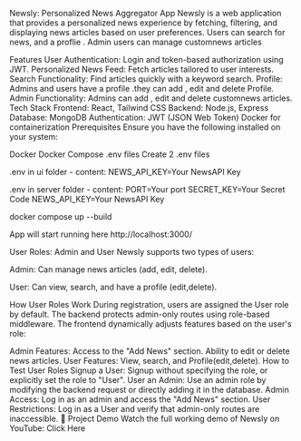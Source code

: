 Newsly: Personalized News Aggregator App
Newsly is a web application that provides a personalized news experience by fetching, filtering, and displaying news articles based on user preferences. Users can search for news, and a proflie . Admin users can manage customnews articles

Features
User Authentication: Login and token-based authorization using JWT.
Personalized News Feed: Fetch articles tailored to user interests.
Search Functionality: Find articles quickly with a keyword search.
Profile: Admins and users have a profile .they can add , edit and delete Profile.
Admin Functionality: Admins can add , edit and delete customnews articles.
Tech Stack
Frontend: React, Tailwind CSS
Backend: Node.js, Express
Database: MongoDB
Authentication: JWT (JSON Web Token)
Docker for containerization
Prerequisites
Ensure you have the following installed on your system:

Docker
Docker Compose
.env files
Create 2 .env files

.env in ui folder - content:
NEWS_API_KEY=Your NewsAPI Key

.env in server folder - content:
PORT=Your port SECRET_KEY=Your Secret Code NEWS_API_KEY=Your NewsAPI Key

docker compose up --build

App will start running here http://localhost:3000/

User Roles: Admin and User
Newsly supports two types of users:

Admin: Can manage news articles (add, edit, delete).

User: Can view, search, and have a profile (edit,delete).

How User Roles Work
During registration, users are assigned the User role by default.
The backend protects admin-only routes using role-based middleware.
The frontend dynamically adjusts features based on the user's role:

Admin Features:
Access to the "Add News" section.
Ability to edit or delete news articles.
User Features:
View, search, and Profile(edit,delete).
How to Test User Roles
Signup a User:
Signup without specifying the role, or explicitly set the role to "User".
User an Admin:
Use an admin role by modifying the backend request or directly adding it in the database.
Admin Access:
Log in as an admin and access the "Add News" section.
User Restrictions:
Log in as a User and verify that admin-only routes are inaccessible.
🎥 Project Demo
Watch the full working demo of Newsly on YouTube: Click Here
